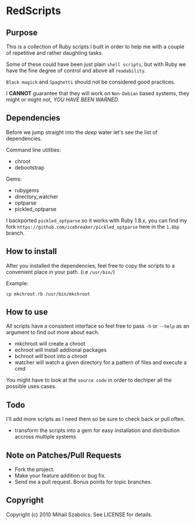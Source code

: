 RedScripts
==========

Purpose
-------
This is a collection of Ruby scripts I built in order to help me with a couple
of repetitive and rather daughting tasks.

Some of these could have been just plain `shell scripts`, but with
Ruby we have the fine degree of control and above all `readability`.

`Black magick` and `Spaghetti` should not be considered good practices.

I **CANNOT** guarantee that they will work on `Non-Debian` based systems, they might or
might not, *YOU HAVE BEEN WARNED*.

Dependencies
------------
Before we jump straight into the *deep* water let's see the list of dependencies.

Command line utilities:

* chroot
* debootstrap

Gems:

* rubygems
* directory_watcher
* optparse
* pickled_optparse

I backported `pickled_optparse` so it works with Ruby 1.8.x, you can find my
fork `https://github.com/icebreaker/pickled_optparse` here in the `1.8bp` branch. 

How to install
--------------
After you installed the dependencies, feel free to copy the scripts to a convenient
place in your path. (i.e `/usr/bin/`)

Example:

	cp mkchroot.rb /usr/bin/mkchroot

How to use
----------
All scripts have a consistent interface so feel free to pass `-h` or `--help`
as an argument to find out more about each.

* mkchroot will create a chroot
* echroot will install addiional packages
* bchroot will boot into a chroot
* watcher will watch a given directory for a pattern of files and execute a cmd

You might have to look at the `source code` in order to dechiper all the possible uses cases.

Todo
----------
I'll add more scripts as I need them so be sure to check back or pull often.

* transform the scripts into a gem for easy installation and distribution
accross multiple systems

Note on Patches/Pull Requests
-----------------------------

* Fork the project.
* Make your feature addition or bug fix.
* Send me a pull request. Bonus points for topic branches.

Copyright
---------

Copyright (c) 2010 Mihail Szabolcs. See LICENSE for details.
